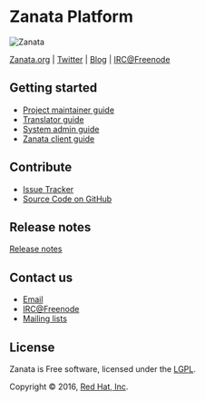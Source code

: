 Zanata Platform
=============

![Zanata](http://assets-zanata.rhcloud.com/master/assets/img/logo/logo-128.png)

[Zanata.org](http://zanata.org) | [Twitter](http://www.twitter.com/#!/zanatatm) | [Blog](http://blog-zanatatm.rhcloud.com/) | [IRC@Freenode](http://webchat.freenode.net/?channels=zanata)

Getting started
------------

- [Project maintainer guide](user-guide/project-maintainer-guide.md)
- [Translator guide](user-guide/translator-guide.md)
- [System admin guide](user-guide/system-admin/configuration/installation.md)
- [Zanata client guide](client/index.md)

Contribute
----------

- [Issue Tracker](https://zanata.atlassian.net/)
- [Source Code on GitHub](http://github.com/zanata)

Release notes
-------

[Release notes](release-notes.md)

Contact us
-------

<ul>
    <li>
        <a href="mailto:zanata-users@redhat.com" target="_top">Email</a>
    </li>
    <li>
        <a href="http://webchat.freenode.net/?channels=zanata">IRC@Freenode</a>
    </li>
    <li>
        <a href="http://zanata.org/mailing-lists/">Mailing lists</a>
    </li>
</ul>


License
-------
Zanata is Free software, licensed under the [LGPL](http://www.gnu.org/licenses/lgpl-2.1.html).

Copyright &copy; 2016, <a href="http://www.redhat.com">Red Hat, Inc</a>.